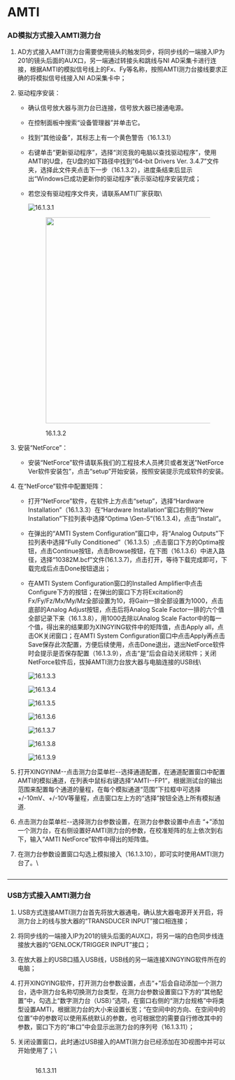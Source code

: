 # AMTI

### **AD模拟方式接入AMTI测力台**

1. AD方式接入AMTI测力台需要使用镜头的触发同步，将同步线的一端接入IP为201的镜头后面的AUX口，另一端通过转接头和跳线与NI AD采集卡进行连接，根据AMTI的模拟信号线上的Fx、Fy等名称，按照AMTI测力台接线要求正确的将模拟信号线接入NI AD采集卡中；
2. 驱动程序安装：
   * 确认信号放大器与测力台已连接，信号放大器已接通电源。
   * 在控制面板中搜索“设备管理器”并单击它。
   * 找到“其他设备”，其标志上有一个黄色警告（16.1.3.1）
   * 右键单击“更新驱动程序”，选择“浏览我的电脑以查找驱动程序”，使用AMTI的U盘，在U盘的如下路径中找到“64-bit Drivers Ver. 3.4.7”文件夹，选择此文件夹点击下一步（16.1.3.2），进度条结束后显示出“Windows已成功更新你的驱动程序”表示驱动程序安装完成；
   *   若您没有驱动程序文件夹，请联系AMTI厂家获取\


       ![16.1.3.1](<../../.gitbook/assets/8 (11).png>)



       <figure><img src="../../.gitbook/assets/9 (8).png" alt="" width="471"><figcaption><p>16.1.3.2</p></figcaption></figure>
3. 安装“NetForce”：
   * 安装“NetForce”软件请联系我们的工程技术人员拷贝或者发送”NetForce Ver软件安装包”，点击“setup”开始安装，按照安装提示完成软件的安装。
4. 在“NetForce”软件中配置矩阵：
   * 打开“NetForce”软件，在软件上方点击“setup”，选择“Hardware Installation”（16.1.3.3）在“Hardware Installation”窗口右侧的“New Installation”下拉列表中选择“Optima \Gen-5”(16.1.3.4)，点击“Install”。
   * 在弹出的“AMTI System Configuration”窗口中，将“Analog Outputs”下拉列表中选择“Fully Conditioned”（16.1.3.5）;点击窗口下方的Optima按钮，点击Continue按钮，点击Browse按钮，在下图（16.1.3.6）中进入路径，选择“10382M.bcf”文件(16.1.3.7)，点击打开，等待下载完成即可，下载完成后点击Done按钮退出；
   *   在AMTI System Configuration窗口的Installed Amplifier中点击Configure下方的按钮；在弹出的窗口下方将Excitation的Fx/Fy/Fz/Mx/My/Mz全部设置为10，将Gain一排全部设置为1000，点击底部的Analog Adjust按钮，点击后将Analog Scale Factor一排的六个值全部记录下来（16.1.3.8），用1000去除以Analog Scale Factor中的每一个值，得出来的结果即为XINGYING软件中的矩阵值，点击Apply all，点击OK关闭窗口；在AMTI System Configuration窗口中点击Apply再点击Save保存此次配置，方便后续使用，点击Done退出，退出NetForce软件时会提示是否保存配置（16.1.3.9），点击“是”后会自动关闭软件；关闭NetForce软件后，拔掉AMTI测力台放大器与电脑连接的USB线\


       ![16.1.3.3](<../../.gitbook/assets/10 (7).png>)



       ![16.1.3.4](<../../.gitbook/assets/11 (5).png>)



       ![16.1.3.5](<../../.gitbook/assets/12 (7).png>)



       ![16.1.3.6](<../../.gitbook/assets/13 (7).png>)



       ![16.1.3.7](<../../.gitbook/assets/14 (5).png>)



       ![16.1.3.8](<../../.gitbook/assets/15 (7).png>)



       ![16.1.3.9](<../../.gitbook/assets/16 (7).png>)
5. 打开XINGYINM--点击测力台菜单栏--选择通道配置，在通道配置窗口中配置AMTI的模拟通道，在列表中鼠标右键选择“AMTI--FP1”，根据测试台的输出范围来配置每个通道的量程，在每个模拟通道“范围”下拉框中可选择+/-10mV、+/-10V等量程，点击窗口左上方的“选择”按钮全选上所有模拟通道.
6. 点击测力台菜单栏--选择测力台参数设置，在测力台参数设置中点击 “+”添加一个测力台，在右侧设置好AMTI测力台的参数，在校准矩阵的左上依次到右下，输入“AMTI NetForce”软件中得出的矩阵值。
7.  在测力台参数设置窗口勾选上模拟接入（16.1.3.10），即可实时使用AMTI测力台了。\


    <figure><img src="../../.gitbook/assets/企业微信截图_174132840586.png" alt=""><figcaption></figcaption></figure>

***

### **USB方式接入AMTI测力台**

1. USB方式连接AMTI测力台首先将放大器通电，确认放大器电源开关开启，将测力台上的线与放大器的“TRANSDUCER INPUT”接口相连接；
2. 将同步线的一端接入IP为201的镜头后面的AUX口，将另一端的白色同步线连接放大器的“GENLOCK/TRIGGER INPUT”接口；
3. 在放大器上的USB口插入USB线，USB线的另一端连接XINGYING软件所在的电脑；
4. 打开XINGYING软件，打开测力台参数设置，点击“+”后会自动添加一个测力台，选中测力台名称切换测力台类型，在测力台参数设置窗口下方的“其他配置”中，勾选上“数字测力台（USB）”选项，在窗口右侧的“测力台规格”中将类型设置AMTI，根据测力台的大小来设置长宽；“在空间中的方向、在空间中的位置”中的参数可以使用系统默认的参数，也可根据您的需要自行修改其中的参数，窗口下方的“串口”中会显示出测力台的序列号（16.1.3.11）；
5.  关闭设置窗口，此时通过USB接入的AMTI测力台已经添加在3D视图中并可以开始使用了；\


    <figure><img src="../../.gitbook/assets/image (14).png" alt=""><figcaption><p>16.1.3.11</p></figcaption></figure>
